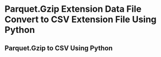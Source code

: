 # Parquet.Gzip Extension Data File Convert to CSV Extension File Using Python
## Parquet.Gzip to CSV Using Python
